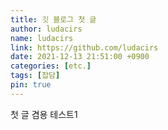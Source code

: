 ```yaml
---
title: 깃 블로그 첫 글
author: ludacirs
name: ludacirs
link: https://github.com/ludacirs
date: 2021-12-13 21:51:00 +0900
categories: [etc.]
tags: [잡담]
pin: true
---
```


첫 글 겸용 테스트1